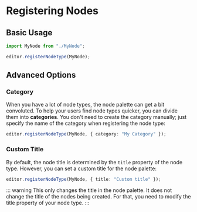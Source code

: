 # Registering Nodes

## Basic Usage

```ts
import MyNode from "./MyNode";

editor.registerNodeType(MyNode);
```

## Advanced Options

### Category

When you have a lot of node types, the node palette can get a bit convoluted.
To help your users find node types quicker, you can divide them into **categories**.
You don't need to create the category manually; just specify the name of the category when registering the node type:

```ts
editor.registerNodeType(MyNode, { category: "My Category" });
```

### Custom Title

By default, the node title is determined by the `title` property of the node type.
However, you can set a custom title for the node palette:

```ts
editor.registerNodeType(MyNode, { title: "Custom title" });
```

::: warning
This only changes the title in the node palette.
It does not change the title of the nodes being created.
For that, you need to modify the title property of your node type.
:::
